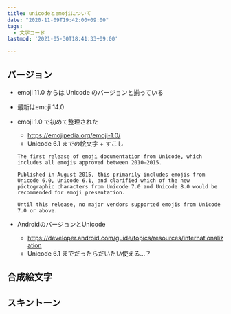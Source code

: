```yaml
---
title: unicodeとemojiについて
date: "2020-11-09T19:42:00+09:00"
tags:
  - 文字コード
lastmod: '2021-05-30T18:41:33+09:00'

---
```


## バージョン

-   emoji 11.0 からは Unicode のバージョンと揃っている
-   最新はemoji 14.0
-   emoji 1.0 で初めて整理された

    -   <https://emojipedia.org/emoji-1.0/>
    -   Unicode 6.1 までの絵文字 + すこし

    <!---->

        The first release of emoji documentation from Unicode, which includes all emojis approved between 2010—2015. 

        Published in August 2015, this primarily includes emojis from Unicode 6.0, Unicode 6.1, and clarified which of the new pictographic characters from Unicode 7.0 and Unicode 8.0 would be recommended for emoji presentation.

        Until this release, no major vendors supported emojis from Unicode 7.0 or above.
-   AndroidのバージョンとUnicode
    -   <https://developer.android.com/guide/topics/resources/internationalization>
    -   Unicode 6.1 までだったらだいたい使える…？

## 合成絵文字

## スキントーン
